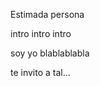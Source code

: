 <!-- SALUDO -->
Estimada persona

<!-- INTRODUCCIÓN -->
intro intro intro

<!-- CUERPO -->
soy yo blablablabla

<!-- DESPEDIDA -->
te invito a tal... 


